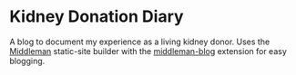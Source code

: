 # Kidney Donation Diary
A blog to document my experience as a living kidney donor. Uses the [Middleman](https://github.com/middleman/middleman) static-site builder with the [middleman-blog](https://github.com/middleman/middleman-blog) extension for easy blogging.
